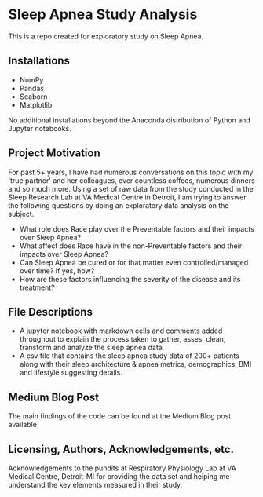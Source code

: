 # Sleep Apnea Study Analysis
This is a repo created for exploratory study on Sleep Apnea.

## Installations
- NumPy
- Pandas
- Seaborn
- Matplotlib

No additional installations beyond the Anaconda distribution of Python and Jupyter notebooks.

## Project Motivation

For past 5+ years, I have had numerous conversations on this topic with my 'true partner' and her colleagues, over countless coffees, numerous dinners and so much more. Using a set of raw data from the study conducted in the Sleep Research Lab at VA Medical Centre in Detroit, I am trying to answer the following questions by doing an exploratory data analysis on the subject.

- What role does Race play over the Preventable factors and their impacts over Sleep Apnea?
- What affect does Race have in the non-Preventable factors and their impacts over Sleep Apnea?
- Can Sleep Apnea be cured or for that matter even controlled/managed over time? If yes, how?
- How are these factors influencing the severity of the disease and its treatment?

## File Descriptions
- A jupyter notebook with markdown cells and comments added throughout to explain the process taken to gather, asses, clean, transform and analyze the sleep apnea data.
- A csv file that contains the sleep apnea study data of 200+ patients along with their sleep architecture & apnea metrics, demographics, BMI and lifestyle suggesting details.

## Medium Blog Post 
The main findings of the code can be found at the Medium Blog post available

## Licensing, Authors, Acknowledgements, etc.
Acknowledgements to the pundits at Respiratory Physiology Lab at VA Medical Centre, Detroit-MI for providing the data set and helping me understand the key elements measured in their study.
